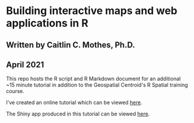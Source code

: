# Building interactive maps and web applications in R

## Written by Caitlin C. Mothes, Ph.D. 

## April 2021

This repo hosts the R script and R Markdown document for an additional ~15 minute tutorial in addition to the Geospatial Centroid's R Spatial training course. 

I've created an online tutorial which can be viewed [here](https://rpubs.com/ccmothes/755707).

The Shiny app produced in this tutorial can be viewed [here](https://ccmothes.shinyapps.io/ColoradoSpecies/).
